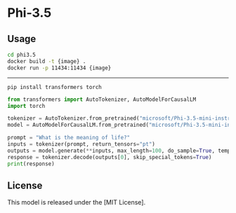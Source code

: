 # Phi-3.5

## Usage

```sh
cd phi3.5
docker build -t {image} .
docker run -p 11434:11434 {image}
```


---

```shell
pip install transformers torch
```

```python
from transformers import AutoTokenizer, AutoModelForCausalLM
import torch

tokenizer = AutoTokenizer.from_pretrained("microsoft/Phi-3.5-mini-instruct")
model = AutoModelForCausalLM.from_pretrained("microsoft/Phi-3.5-mini-instruct", torch_dtype=torch.bfloat16)

prompt = "What is the meaning of life?"
inputs = tokenizer(prompt, return_tensors="pt")
outputs = model.generate(**inputs, max_length=100, do_sample=True, temperature=0.7)
response = tokenizer.decode(outputs[0], skip_special_tokens=True)
print(response)
```

## License

This model is released under the [MIT License].
